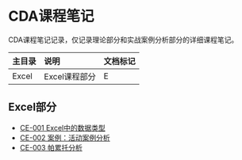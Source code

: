 # CDA课程笔记

CDA课程笔记记录，仅记录理论部分和实战案例分析部分的详细课程笔记。

| 主目录 | 说明 | 文档标记 |
| :--- | :--- | :--- |
| Excel | Excel课程部分 | E |

## Excel部分

* [CE-001 Excel中的数据类型](/uniform-documentation/cdake-cheng-bi-ji/excel/ce001-excelzhong-de-shu-ju-lei-xing.md)
* [CE-002 案例：活动案例分析](/uniform-documentation/cdake-cheng-bi-ji/excel/ce-002-an-li-ff1a-huo-dong-an-li-fen-xi.md)
* [CE-003 帕累托分析](/uniform-documentation/cdake-cheng-bi-ji/excel/ce-003-hui-zhi-pa-lei-tuo-fen-xi-tu.md)



